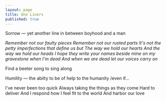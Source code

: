 ```yaml
---
layout: page
title: One Liners
published: true
---
```


Sorrow — yet another line in between boyhood and a man

*Remember not our faulty pieces
Remember not our rusted parts
It's not the petty imperfections that define us but
The way we hold our hearts
And the way we hold our heads
I hope they write your names beside mine on my gravestone when I'm dead
And when we are dead let our voices carry on*

Find a beeter song to sing along

Humility — the abilty to be of help to the humanity /even if...

I've never been too quick 
Always taking the things as they come
Hard to deliver
And I respond how I feel fit to the world
And harbor our love
